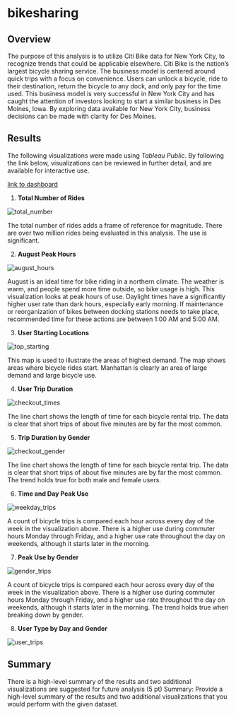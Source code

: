 # bikesharing

## Overview

The purpose of this analysis is to utilize Citi Bike data for New York City, to recognize trends that could be applicable elsewhere. Citi Bike is the nation’s largest bicycle sharing service. The business model is centered around quick trips with a focus on convenience. Users can unlock a bicycle, ride to their destination, return the bicycle to any dock, and only pay for the time used. This business model is very successful in New York City and has caught the attention of investors looking to start a similar business in Des Moines, Iowa. By exploring data available for New York City, business decisions can be made with clarity for Des Moines.

## Results

The following visualizations were made using *Tableau Public*. By following the link below, visualizations can be reviewed in further detail, and are available for interactive use. 

[link to dashboard](https://public.tableau.com/app/profile/kyle.caulkins/viz/Bikesharing_challenge_16398586389120/CitiBikeSharingNYC?publish=yes)



1. **Total Number of Rides**

![total_number](/Images/total_number.png)

The total number of rides adds a frame of reference for magnitude. There are over two million rides being evaluated in this analysis. The use is significant.

2. **August Peak Hours**

![august_hours](/Images/ride_hours.png)

August is an ideal time for bike riding in a northern climate. The weather is warm, and people spend more time outside, so bike usage is high. This visualization looks at peak hours of use. Daylight times have a significantly higher user rate than dark hours, especially early morning. If maintenance or reorganization of bikes between docking stations needs to take place, recommended time for these actions are between 1:00 AM and 5:00 AM.

3. **User Starting Locations**

![top_starting](/Images/start_map.png)

This map is used to illustrate the areas of highest demand. The map shows areas where bicycle rides start. Manhattan is clearly an area of large demand and large bicycle use.  

4. **User Trip Duration**

![checkout_times](/Images/time_line.png)

The line chart shows the length of time for each bicycle rental trip. The data is clear that short trips of about five minutes are by far the most common.

5. **Trip Duration by Gender**

![checkout_gender](/Images/gender_line.png)

The line chart shows the length of time for each bicycle rental trip. The data is clear that short trips of about five minutes are by far the most common. The trend holds true for both male and female users. 

6. **Time and Day Peak Use**

![weekday_trips](/Images/time_heat.png)

A count of bicycle trips is compared each hour across every day of the week in the visualization above. There is a higher use during commuter hours Monday through Friday, and a higher use rate throughout the day on weekends, although it starts later in the morning.

7. **Peak Use by Gender**

![gender_trips](/Images/gender_heat.png)

A count of bicycle trips is compared each hour across every day of the week in the visualization above. There is a higher use during commuter hours Monday through Friday, and a higher use rate throughout the day on weekends, although it starts later in the morning. The trend holds true when breaking down by gender.

8. **User Type by Day and Gender**

![user_trips](/Images/day_heat.png)

## Summary
There is a high-level summary of the results and two additional visualizations are suggested for future analysis (5 pt)
Summary: Provide a high-level summary of the results and two additional visualizations that you would perform with the given dataset.
